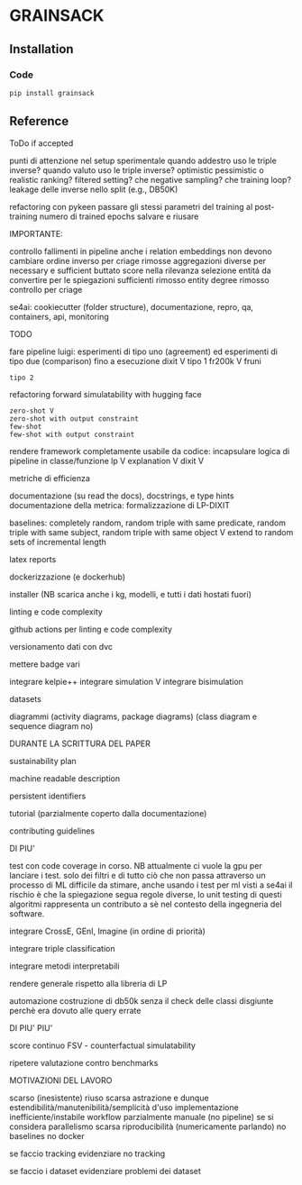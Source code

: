 # GRAINSACK

## Installation

### Code

```bash
pip install grainsack
```

## Reference

ToDo if accepted


punti di attenzione nel setup sperimentale
    quando addestro uso le triple inverse?
    quando valuto uso le triple inverse?
    optimistic pessimistic o realistic ranking?
    filtered setting?
    che negative sampling?
    che training loop?
    leakage delle inverse nello split (e.g., DB50K)


refactoring con pykeen
    passare gli stessi parametri del training al post-training
    numero di trained epochs salvare e riusare



IMPORTANTE: 

controllo fallimenti in pipeline
anche i relation embeddings non devono cambiare
ordine inverso per criage
rimosse aggregazioni diverse per necessary e sufficient
buttato score nella rilevanza
selezione entitá da convertire per le spiegazioni sufficienti
    rimosso entity degree
    rimosso controllo per criage

se4ai: cookiecutter (folder structure), documentazione, repro, qa, containers, api, monitoring

TODO 

fare pipeline luigi: esperimenti di tipo uno (agreement) ed esperimenti di tipo due (comparison)
    fino a esecuzione dixit V
    tipo 1
        fr200k V
        fruni 

    tipo 2

refactoring forward simulatability with hugging face 

    zero-shot V
    zero-shot with output constraint
    few-shot
    few-shot with output constraint


rendere framework completamente usabile da codice: incapsulare logica di pipeline in classe/funzione
    lp V
    explanation V
    dixit V

metriche di efficienza

documentazione (su read the docs), docstrings, e type hints
    documentazione della metrica: formalizzazione di LP-DIXIT

baselines: 
completely random, random triple with same predicate, random triple with same subject, random triple with same object V
extend to random sets of incremental length

latex reports

dockerizzazione (e dockerhub)

installer (NB scarica anche i kg, modelli, e tutti i dati hostati fuori)

linting e code complexity

github actions per linting e code complexity

versionamento dati con dvc

mettere badge vari

integrare kelpie++ 
    integrare simulation V
    integrare bisimulation

datasets

diagrammi (activity diagrams, package diagrams) (class diagram e sequence diagram no)



DURANTE LA SCRITTURA DEL PAPER

sustainability plan

machine readable description

persistent identifiers

tutorial (parzialmente coperto dalla documentazione)

contributing guidelines



DI PIU'

test con code coverage
    in corso. NB attualmente ci vuole la gpu per lanciare i test.
    solo dei filtri e di tutto ciò che non passa attraverso un processo di ML difficile da stimare, anche usando i test per ml visti a se4ai il rischio è che la spiegazione segua regole diverse, lo unit testing di questi algoritmi rappresenta un contributo a sè nel contesto della ingegneria del software.

integrare CrossE, GEnI, Imagine (in ordine di priorità)

integrare triple classification

integrare metodi interpretabili

rendere generale rispetto alla libreria di LP

automazione costruzione di db50k senza il check delle classi disgiunte perchè era dovuto alle query errate



DI PIU' PIU'

score continuo FSV - counterfactual simulatability

ripetere valutazione contro benchmarks


MOTIVAZIONI DEL LAVORO

scarso (inesistente) riuso
scarsa astrazione e dunque estendibilità/manutenibilità/semplicità d'uso
implementazione inefficiente/instabile
workflow parzialmente manuale (no pipeline) se si considera parallelismo
scarsa riproducibilità (numericamente parlando)
no baselines
no docker

se faccio tracking evidenziare no tracking

se faccio i dataset evidenziare problemi dei dataset

